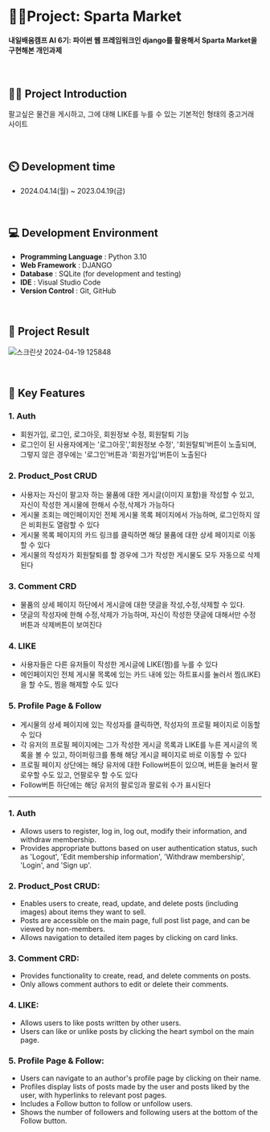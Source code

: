 # 👩‍💻Project: Sparta Market
#### 내일배움캠프 AI 6기: 파이썬 웹 프레임워크인 django를 활용해서 Sparta Market을 구현해본 개인과제

<br>

## 👨‍🏫 Project Introduction
팔고싶은 물건을 게시하고, 그에 대해 LIKE를 누를 수 있는 기본적인 형태의 중고거래 사이트

<br>

## ⏲️ Development time
- 2024.04.14(월) ~ 2023.04.19(금)


<br>

## 💻 Development Environment
- **Programming Language** : Python 3.10
- **Web Framework** : DJANGO
- **Database** : SQLite (for development and testing)
- **IDE** : Visual Studio Code
- **Version Control** : Git, GitHub
  
<br>

## 📝 Project Result

![스크린샷 2024-04-19 125848](https://github.com/soyeongpark2090/spartamarket/assets/159408752/e7b67405-1bb5-4127-9809-9c92d5dee004)


<br>


## 📌 Key Features

### 1. Auth
   - 회원가입, 로그인, 로그아웃, 회원정보 수정, 회원탈퇴 기능
   - 로그인이 된 사용자에게는 '로그아웃','회원정보 수정', '회원탈퇴'버튼이 노출되며, 그렇지 않은 경우에는 '로그인'버튼과 '회원가입'버튼이 노출된다

### 2. Product_Post CRUD
   - 사용자는 자신이 팔고자 하는 물품에 대한 게시글(이미지 포함)을 작성할 수 있고, 자신이 작성한 게시물에 한해서 수정,삭제가 가능하다
   - 게시물 조회는 메인페이지인 전체 게시물 목록 페이지에서 가능하며, 로그인하지 않은 비회원도 열람할 수 있다
   - 게시물 목록 페이지의 카드 링크를 클릭하면 해당 물품에 대한 상세 페이지로 이동할 수 있다
   - 게시물의 작성자가 회원탈퇴를 할 경우에 그가 작성한 게시물도 모두 자동으로 삭제된다

### 3. Comment CRD
   - 물품의 상세 페이지 하단에서 게시글에 대한 댓글을 작성,수정,삭제할 수 있다.
   - 댓글의 작성자에 한해 수정,삭제가 가능하며, 자신이 작성한 댓글에 대해서만 수정버튼과 삭제버튼이 보여진다
     
### 4. LIKE
   - 사용자들은 다른 유저들이 작성한 게시글에 LIKE(찜)를 누를 수 있다
   - 메인페이지인 전체 게시물 목록에 있는 카드 내에 있는 하트표시를 눌러서 찜(LIKE)을 할 수도, 찜을 해제할 수도 있다
     
### 5. Profile Page & Follow
   - 게시물의 상세 페이지에 있는 작성자를 클릭하면, 작성자의 프로필 페이지로 이동할 수 있다
   - 각 유저의 프로필 페이지에는 그가 작성한 게시글 목록과 LIKE를 누른 게시글의 목록을 볼 수 있고, 하이퍼링크를 통해 해당 게시글 페이지로 바로 이동할 수 있다
   - 프로필 페이지 상단에는 해당 유저에 대한 Follow버튼이 있으며, 버튼을 눌러서 팔로우할 수도 있고, 언팔로우 할 수도 있다
   - Follow버튼 하단에는 해당 유저의 팔로잉과 팔로워 수가 표시된다

<hr>

### 1. Auth
  - Allows users to register, log in, log out, modify their information, and withdraw membership.
  - Provides appropriate buttons based on user authentication status, such as 'Logout', 'Edit membership information', 'Withdraw membership', 'Login', and 'Sign up'.

### 2. Product_Post CRUD:
  - Enables users to create, read, update, and delete posts (including images) about items they want to sell.
  - Posts are accessible on the main page, full post list page, and can be viewed by non-members.
  - Allows navigation to detailed item pages by clicking on card links.

### 3. Comment CRD:
  - Provides functionality to create, read, and delete comments on posts.
  - Only allows comment authors to edit or delete their comments.

### 4. LIKE:
  - Allows users to like posts written by other users.
  - Users can like or unlike posts by clicking the heart symbol on the main page.


### 5. Profile Page & Follow:
  - Users can navigate to an author's profile page by clicking on their name.
  - Profiles display lists of posts made by the user and posts liked by the user, with hyperlinks to relevant post pages.
  - Includes a Follow button to follow or unfollow users.
  - Shows the number of followers and following users at the bottom of the Follow button.
     


